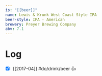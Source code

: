 ```yaml
---
is: "[[beer]]"
name: Lewis & Krunk West Coast Style IPA
beer-style: IPA - American
brewery: Preyer Brewing Company
abv: 7.1
---
```

# Log
- [x] [[2017-04]] #do/drink/beer 👍
